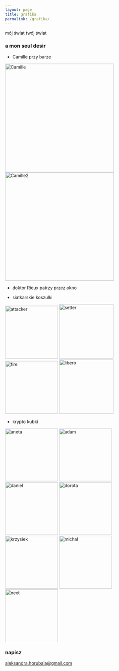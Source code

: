 ```yaml
---
layout: page
title: grafika
permalink: /grafika/
---
```


mój świat twój świat

### a mon seul desir
- Camille przy barze

<img src="{{ site.baseurl }}/images/camille.gif" onclick="toggle()" alt="Camille" style="width: 350px;"/>
<img src="{{ site.baseurl }}/images/camille2.gif" alt="Camille2" style="width: 350px;"/>

- doktor Rieux patrzy przez okno

- siatkarskie koszulki

<img
  src="{{ site.baseurl }}/images/s_attacker_c.jpg"
  alt="attacker"
  style="width: 170px;"
  onmouseover="this.src='{{ site.baseurl }}/images/s_attacker.jpg';"
  onmouseout="this.src='{{ site.baseurl }}/images/s_attacker_c.jpg';"
/>
<img
  src="{{ site.baseurl }}/images/s_setter_c.jpg"
  alt="setter"
  style="width: 175px;"
  onmouseover="this.src='{{ site.baseurl }}/images/s_setter.jpg';"
  onmouseout="this.src='{{ site.baseurl }}/images/s_setter_c.jpg';"
/>
<img
  src="{{ site.baseurl }}/images/s_fire_c.jpg"
  alt="fire"
  style="width: 170px;"
  onmouseover="this.src='{{ site.baseurl }}/images/s_fire.jpg';"
  onmouseout="this.src='{{ site.baseurl }}/images/s_fire_c.jpg';"
/>
<img
  src="{{ site.baseurl }}/images/s_libero_c.jpg"
  alt="libero"
  style="width: 175px;"
  onmouseover="this.src='{{ site.baseurl }}/images/s_libero.jpg';"
  onmouseout="this.src='{{ site.baseurl }}/images/s_libero_c.jpg';"
/>

- krypto kubki

<img src="{{ site.baseurl }}/images/kubki/k_aneta.jpg" alt="aneta" style="width: 170px;" />
<img src="{{ site.baseurl }}/images/kubki/k_adam.jpg" alt="adam" style="width: 170px;" />
<img src="{{ site.baseurl }}/images/kubki/k_daniel.jpg" alt="daniel" style="width: 170px;" />
<img src="{{ site.baseurl }}/images/kubki/k_dorota.jpg" alt="dorota" style="width: 170px;" />
<img src="{{ site.baseurl }}/images/kubki/k_krzysiek.jpg" alt="krzysiek" style="width: 170px;" />
<img src="{{ site.baseurl }}/images/kubki/k_michal.jpg" alt="michal" style="width: 170px;" />
<img src="{{ site.baseurl }}/images/kubki/k_next.jpg" alt="next" style="width: 170px;" />

<audio
  id="audio"
  src="{{ site.baseurl }}/audio/ringoffireburdon.mp3">
  Your browser does not support the
  <code>audio</code> element.
</audio>

<script>
  var play = false;
  var toggle = function () {
    if (play) {
      document.getElementById('audio').pause()
    } else {
      document.getElementById('audio').currentTime = 27.5
      document.getElementById('audio').play()      
    }
    play = !play
    console.log(play)
  }  
</script>

### napisz

[aleksandra.horubala@gmail.com](mailto:aleksandra.horubala@gmail.com)
